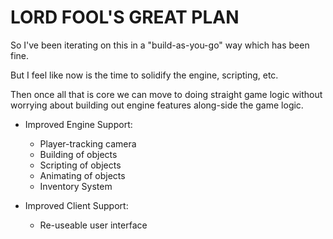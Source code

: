 # LORD FOOL'S GREAT PLAN

So I've been iterating on this in a "build-as-you-go" way which has been fine.

But I feel like now is the time to solidify the engine, scripting, etc.

Then once all that is core we can move to doing straight game logic without worrying about building out engine features
along-side the game logic.

- Improved Engine Support:
    - Player-tracking camera
    - Building of objects
    - Scripting of objects
    - Animating of objects
    - Inventory System

- Improved Client Support:
    - Re-useable user interface
    
